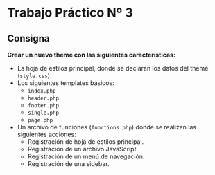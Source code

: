 # Trabajo Práctico Nº 3

## Consigna

**Crear un nuevo theme con las siguientes características:**

* La hoja de estilos principal, donde se declaran los datos del theme (`style.css`).
* Los siguientes templates básicos:
  * `index.php`
  * `header.php`
  * `footer.php`
  * `single.php`
  * `page.php`
* Un archivo de funciones (`functions.php`) donde se realizan las siguientes acciones:
  * Registración de hoja de estilos principal.
  * Registración de un archivo JavaScript.
  * Registración de un menú de navegación.
  * Registración de una sidebar.
